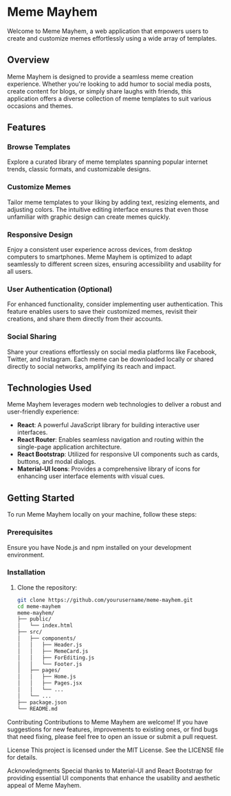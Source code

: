 
# Meme Mayhem

Welcome to Meme Mayhem, a web application that empowers users to create and customize memes effortlessly using a wide array of templates.

## Overview

Meme Mayhem is designed to provide a seamless meme creation experience. Whether you're looking to add humor to social media posts, create content for blogs, or simply share laughs with friends, this application offers a diverse collection of meme templates to suit various occasions and themes.

## Features

### Browse Templates

Explore a curated library of meme templates spanning popular internet trends, classic formats, and customizable designs.

### Customize Memes

Tailor meme templates to your liking by adding text, resizing elements, and adjusting colors. The intuitive editing interface ensures that even those unfamiliar with graphic design can create memes quickly.

### Responsive Design

Enjoy a consistent user experience across devices, from desktop computers to smartphones. Meme Mayhem is optimized to adapt seamlessly to different screen sizes, ensuring accessibility and usability for all users.

### User Authentication (Optional)

For enhanced functionality, consider implementing user authentication. This feature enables users to save their customized memes, revisit their creations, and share them directly from their accounts.

### Social Sharing

Share your creations effortlessly on social media platforms like Facebook, Twitter, and Instagram. Each meme can be downloaded locally or shared directly to social networks, amplifying its reach and impact.

## Technologies Used

Meme Mayhem leverages modern web technologies to deliver a robust and user-friendly experience:

- **React**: A powerful JavaScript library for building interactive user interfaces.
- **React Router**: Enables seamless navigation and routing within the single-page application architecture.
- **React Bootstrap**: Utilized for responsive UI components such as cards, buttons, and modal dialogs.
- **Material-UI Icons**: Provides a comprehensive library of icons for enhancing user interface elements with visual cues.

## Getting Started

To run Meme Mayhem locally on your machine, follow these steps:

### Prerequisites

Ensure you have Node.js and npm installed on your development environment.

### Installation

1. Clone the repository:
   ```bash
   git clone https://github.com/yourusername/meme-mayhem.git
   cd meme-mayhem
   meme-mayhem/
   ├── public/
   │   └── index.html
   ├── src/
   │   ├── components/
   │   │   ├── Header.js
   │   │   ├── MemeCard.js
   │   │   ├── ForEditing.js
   │   │   └── Footer.js
   │   ├── pages/
   │   │   ├── Home.js
   │   │   ├── Pages.jsx
   │   │   └── ...
   │   └── ...
   ├── package.json
   └── README.md


Contributing
Contributions to Meme Mayhem are welcome! If you have suggestions for new features, improvements to existing ones, or find bugs that need fixing, please feel free to open an issue or submit a pull request.

License
This project is licensed under the MIT License. See the LICENSE file for details.

Acknowledgments
Special thanks to Material-UI and React Bootstrap for providing essential UI components that enhance the usability and aesthetic appeal of Meme Mayhem.




